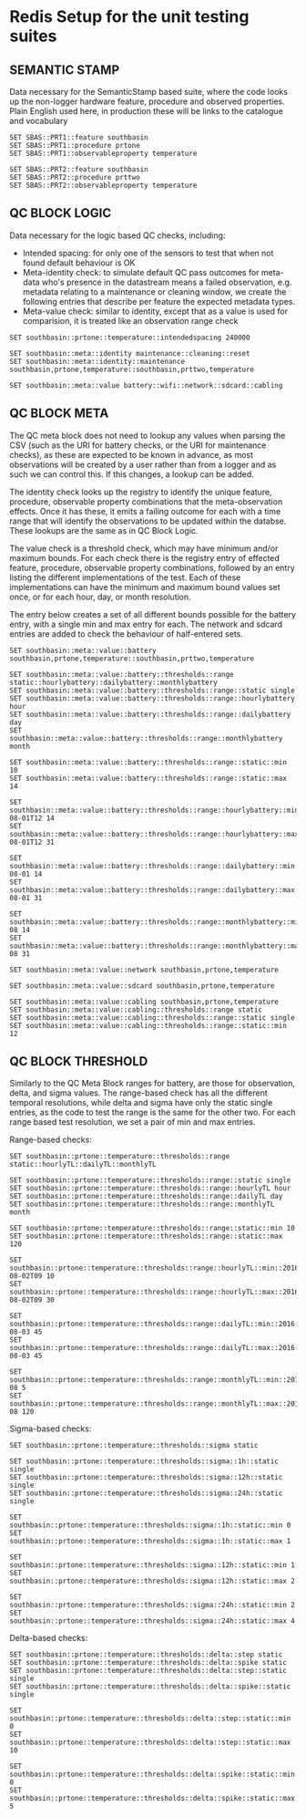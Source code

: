 # Redis Setup for the unit testing suites

## SEMANTIC STAMP

Data necessary for the SemanticStamp based suite, where the code looks up the non-logger hardware feature, procedure and observed properties.  Plain English used here, in production these will be links to the catalogue and vocabulary

```
SET SBAS::PRT1::feature southbasin
SET SBAS::PRT1::procedure prtone
SET SBAS::PRT1::observableproperty temperature

SET SBAS::PRT2::feature southbasin
SET SBAS::PRT2::procedure prttwo
SET SBAS::PRT2::observableproperty temperature
```

## QC BLOCK LOGIC

Data necessary for the logic based QC checks, including:

* Intended spacing: for only one of the sensors to test that when not found default behaviour is OK
* Meta-identity check: to simulate default QC pass outcomes for meta-data who's presence in the datastream means a failed observation, e.g. metadata relating to a maintenance or cleaning window, we create the following entries that describe per feature the expected metadata types.
* Meta-value check: similar to identity, except that as a value is used for comparision, it is treated like an observation range check


```
SET southbasin::prtone::temperature::intendedspacing 240000
 
SET southbasin::meta::identity maintenance::cleaning::reset
SET southbasin::meta::identity::maintenance southbasin,prtone,temperature::southbasin,prttwo,temperature
 
SET southbasin::meta::value battery::wifi::network::sdcard::cabling
```

## QC BLOCK META

The QC meta block does not need to lookup any values when parsing the CSV (such as the URI for battery checks, or the URI for maintenance checks), as these are expected to be known in advance, as most observations will be created by a user rather than from a logger and as such we can control this.  If this changes, a lookup can be added.

The identity check looks up the registry to identify the unique feature, procedure, observable property combinations that the meta-observation effects.  Once it has these, it emits a failing outcome for each with a time range that will identify the observations to be updated within the databse.  These lookups are the same as in QC Block Logic.

The value check is a threshold check, which may have minimum and/or maximum bounds.  For each check there is the registry entry of effected feature, procedure, observable property combinations, followed by an entry listing the different implementations of the test.  Each of these implementations can have the minimum and maximum bound values set once, or for each hour, day, or month resolution.

The entry below creates a set of all different bounds possible for the battery entry, with a single min and max entry for each.  The network and sdcard entries are added to check the behaviour of half-entered sets.
```
SET southbasin::meta::value::battery southbasin,prtone,temperature::southbasin,prttwo,temperature

SET southbasin::meta::value::battery::thresholds::range static::hourlybattery::dailybattery::monthlybattery
SET southbasin::meta::value::battery::thresholds::range::static single
SET southbasin::meta::value::battery::thresholds::range::hourlybattery hour
SET southbasin::meta::value::battery::thresholds::range::dailybattery day
SET southbasin::meta::value::battery::thresholds::range::monthlybattery month

SET southbasin::meta::value::battery::thresholds::range::static::min 10
SET southbasin::meta::value::battery::thresholds::range::static::max 14

SET southbasin::meta::value::battery::thresholds::range::hourlybattery::min::2016-08-01T12 14
SET southbasin::meta::value::battery::thresholds::range::hourlybattery::max::2016-08-01T12 31

SET southbasin::meta::value::battery::thresholds::range::dailybattery::min::2016-08-01 14
SET southbasin::meta::value::battery::thresholds::range::dailybattery::max::2016-08-01 31

SET southbasin::meta::value::battery::thresholds::range::monthlybattery::min::2016-08 14
SET southbasin::meta::value::battery::thresholds::range::monthlybattery::max::2016-08 31

SET southbasin::meta::value::network southbasin,prtone,temperature

SET southbasin::meta::value::sdcard southbasin,prtone,temperature

SET southbasin::meta::value::cabling southbasin,prtone,temperature
SET southbasin::meta::value::cabling::thresholds::range static
SET southbasin::meta::value::cabling::thresholds::range::static single
SET southbasin::meta::value::cabling::thresholds::range::static::min 12
```

## QC BLOCK THRESHOLD

Similarly to the QC Meta Block ranges for battery, are those for observation, delta, and sigma values.  The range-based check has all the different temporal resolutions, while delta and sigma have only the static single entries, as the code to test the range is the same for the other two.  For each range based test resolution, we set a pair of min and max entries.

Range-based checks:
```
SET southbasin::prtone::temperature::thresholds::range static::hourlyTL::dailyTL::monthlyTL

SET southbasin::prtone::temperature::thresholds::range::static single
SET southbasin::prtone::temperature::thresholds::range::hourlyTL hour
SET southbasin::prtone::temperature::thresholds::range::dailyTL day
SET southbasin::prtone::temperature::thresholds::range::monthlyTL month

SET southbasin::prtone::temperature::thresholds::range::static::min 10
SET southbasin::prtone::temperature::thresholds::range::static::max 120

SET southbasin::prtone::temperature::thresholds::range::hourlyTL::min::2016-08-02T09 10
SET southbasin::prtone::temperature::thresholds::range::hourlyTL::max::2016-08-02T09 30

SET southbasin::prtone::temperature::thresholds::range::dailyTL::min::2016-08-03 45
SET southbasin::prtone::temperature::thresholds::range::dailyTL::max::2016-08-03 45

SET southbasin::prtone::temperature::thresholds::range::monthlyTL::min::2016-08 5
SET southbasin::prtone::temperature::thresholds::range::monthlyTL::max::2016-08 120
```

Sigma-based checks:
```
SET southbasin::prtone::temperature::thresholds::sigma static

SET southbasin::prtone::temperature::thresholds::sigma::1h::static single
SET southbasin::prtone::temperature::thresholds::sigma::12h::static single
SET southbasin::prtone::temperature::thresholds::sigma::24h::static single

SET southbasin::prtone::temperature::thresholds::sigma::1h::static::min 0
SET southbasin::prtone::temperature::thresholds::sigma::1h::static::max 1

SET southbasin::prtone::temperature::thresholds::sigma::12h::static::min 1
SET southbasin::prtone::temperature::thresholds::sigma::12h::static::max 2

SET southbasin::prtone::temperature::thresholds::sigma::24h::static::min 2
SET southbasin::prtone::temperature::thresholds::sigma::24h::static::max 4
```
Delta-based checks:
```
SET southbasin::prtone::temperature::thresholds::delta::step static
SET southbasin::prtone::temperature::thresholds::delta::spike static
SET southbasin::prtone::temperature::thresholds::delta::step::static single
SET southbasin::prtone::temperature::thresholds::delta::spike::static single

SET southbasin::prtone::temperature::thresholds::delta::step::static::min 0
SET southbasin::prtone::temperature::thresholds::delta::step::static::max 10

SET southbasin::prtone::temperature::thresholds::delta::spike::static::min 0
SET southbasin::prtone::temperature::thresholds::delta::spike::static::max 5
```
